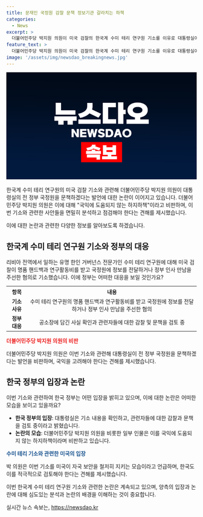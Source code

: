 ```yaml
---
title: 문재인 국정원 감찰 문책 정보기관 갈라치는 하책
categories:
  - News
excerpt: >
  더불어민주당 박지원 의원이 미국 검찰의 한국계 수미 테리 연구원 기소를 이유로 대통령실이 전 정부 국정원을 문책하겠다는 발언에 대해 비판하며, 미국의 수사와 대조적으로 우리의 국정원 감찰 문책은 국익에 도움이 되지 않는다고 주장했습니다. 해당 사안에 대한 10년 전의 FBI 경고와 비교하며 적시적인 분석과 점검이 필요하다고 강조했습니다. 뉴욕 남부지검은 수미 테리가 국정원에 정보를 전달한 것으로 기소하였으며, 이에 따라 대통령실은 전임 문재인 정부 시절의 관련자들을 감찰하고 문책을 검토할 것이라 밝혔습니다.
feature_text: >
  더불어민주당 박지원 의원이 미국 검찰의 한국계 수미 테리 연구원 기소를 이유로 대통령실이 전 정부 국정원을 문책하겠다는 발언에 대해 비판하며, 미국의 수사와 대조적으로 우리의 국정원 감찰 문책은 국익에 도움이 되지 않는다고 주장했습니다. 해당 사안에 대한 10년 전의 FBI 경고와 비교하며 적시적인 분석과 점검이 필요하다고 강조했습니다. 뉴욕 남부지검은 수미 테리가 국정원에 정보를 전달한 것으로 기소하였으며, 이에 따라 대통령실은 전임 문재인 정부 시절의 관련자들을 감찰하고 문책을 검토할 것이라 밝혔습니다.
image: '/assets/img/newsdao_breakingnews.jpg'
---
```


<p><img src="/assets/img/newsdao_breakingnews.jpg" alt="pcversion 속보" /></p>

<p>한국계 수미 테리 연구원의 미국 검찰 기소와 관련해 더불어민주당 박지원 의원이 대통령실의 전 정부 국정원을 문책하겠다는 발언에 대한 논란이 이어지고 있습니다. 더불어민주당 박지원 의원은 이에 대해 "국익에 도움되지 않는 하지하책"이라고 비판하며, 이번 기소와 관련한 사안들을 면밀히 분석하고 점검해야 한다는 견해를 제시했습니다.</p>

<p>이에 대한 논란과 관련한 다양한 정보를 알아보도록 하겠습니다. </p>

<h2 data-ke-size="size26">한국계 수미 테리 연구원 기소와 정부의 대응</h2>

<p>리비아 전역에서 일하는 유명 한인 거버넌스 전문가인 수미 테리 연구원에 대해 미국 검찰이 명품 핸드백과 연구활동비를 받고 국정원에 정보를 전달하거나 정부 인사 만남을 주선한 혐의로 기소했습니다. 이에 정부는 어떠한 대응을 보일 것인가요?</p>

<table>
  <tr>
    <th><b>항목</b></th>
    <th><b>내용</b></th>
  </tr>
  <tr>
    <td style="text-align: center; height: 17px;"><b>기소 사유</b></td>
    <td style="text-align: center; height: 17px;">수미 테리 연구원의 명품 핸드백과 연구활동비를 받고 국정원에 정보를 전달하거나 정부 인사 만남을 주선한 혐의</td>
  </tr>
  <tr>
    <td style="text-align: center; height: 17px;"><b>정부 대응</b></td>
    <td style="text-align: center; height: 17px;">공소장에 담긴 사실 확인과 관련자들에 대한 감찰 및 문책을 검토 중</td>
  </tr>
</table>

<p><b><span style="color: #ee2323;">더불어민주당 박지원 의원의 비판</span></b></p>

<p>더불어민주당 박지원 의원은 이번 기소와 관련해 대통령실이 전 정부 국정원을 문책하겠다는 발언을 비판하며, 국익을 고려해야 한다는 견해를 제시했습니다.</p>

<h2 data-ke-size="size26">한국 정부의 입장과 논란</h2>

<p>이번 기소와 관련하여 한국 정부는 어떤 입장을 밝히고 있으며, 이에 대한 논란은 어떠한 모습을 보이고 있을까요?</p>

<ul>
  <li><b>한국 정부의 입장</b>: 대통령실은 기소 내용을 확인하고, 관련자들에 대한 감찰과 문책을 검토 중이라고 밝혔습니다.</li>
  <li><b>논란의 모습</b>: 더불어민주당 박지원 의원을 비롯한 일부 인물은 이를 국익에 도움되지 않는 하지하책이라며 비판하고 있습니다.</li>
</ul>

<p><b><span style="color: #1a5490;">수미 테리 기소와 관련한 미국의 입장</span></b></p>

<p>박 의원은 이번 기소를 미국이 자국 보안을 철저히 지키는 모습이라고 언급하며, 한국도 이를 적극적으로 검토해야 한다는 견해를 제시했습니다.</p>

<p>이번 한국계 수미 테리 연구원 기소와 관련한 논란은 계속되고 있으며, 양측의 입장과 논란에 대해 심도있는 분석과 논란의 배경을 이해하는 것이 중요합니다.</p>
실시간 뉴스 속보는, <a href="https://newsdao.kr" rel="dofollow">https://newsdao.kr</a>


